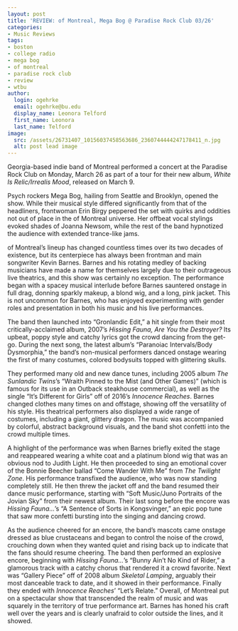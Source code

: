 ```yaml
---
layout: post
title: 'REVIEW: of Montreal, Mega Bog @ Paradise Rock Club 03/26'
categories:
- Music Reviews
tags:
- boston
- college radio
- mega bog
- of montreal
- paradise rock club
- review
- wtbu
author:
  login: ogehrke
  email: ogehrke@bu.edu
  display_name: Leonora Telford
  first_name: Leonora
  last_name: Telford
image:
  src: /assets/26731407_10156037458563686_2360744444247178411_n.jpg
  alt: post lead image
---
```

Georgia-based indie band of Montreal performed a concert at the Paradise Rock Club on Monday, March 26 as part of a tour for their new album, _White Is Relic/Irrealis Mood_, released on March 9.

Psych rockers Mega Bog, hailing from Seattle and Brooklyn, opened the show. While their musical style differed significantly from that of the headliners, frontwoman Erin Birgy peppered the set with quirks and oddities not out of place in the of Montreal universe. Her offbeat vocal stylings evoked shades of Joanna Newsom, while the rest of the band hypnotized the audience with extended trance-like jams.

of Montreal’s lineup has changed countless times over its two decades of existence, but its centerpiece has always been frontman and main songwriter Kevin Barnes. Barnes and his rotating medley of backing musicians have made a name for themselves largely due to their outrageous live theatrics, and this show was certainly no exception. The performance began with a spacey musical interlude before Barnes sauntered onstage in full drag, donning sparkly makeup, a blond wig, and a long, pink jacket. This is not uncommon for Barnes, who has enjoyed experimenting with gender roles and presentation in both his music and his live performances.

The band then launched into “Gronlandic Edit,” a hit single from their most critically-acclaimed album, 2007’s _Hissing Fauna, Are You the Destroyer?_ Its upbeat, poppy style and catchy lyrics got the crowd dancing from the get-go. During the next song, the latest album’s “Paranoiac Intervals/Body Dysmorphia,” the band’s non-musical performers danced onstage wearing the first of many costumes, colored bodysuits topped with glittering skulls.

They performed many old and new dance tunes, including 2005 album _The Sunlandic Twins_’s “Wraith Pinned to the Mist (and Other Games)” (which is famous for its use in an Outback steakhouse commercial), as well as the single “It’s Different for Girls” off of 2016’s _Innocence Reaches_. Barnes changed clothes many times on and offstage, showing off the versatility of his style. His theatrical performers also displayed a wide range of costumes, including a giant, glittery dragon. The music was accompanied by colorful, abstract background visuals, and the band shot confetti into the crowd multiple times.

A highlight of the performance was when Barnes briefly exited the stage and reappeared wearing a white coat and a platinum blond wig that was an obvious nod to Judith Light. He then proceeded to sing an emotional cover of the Bonnie Beecher ballad “Come Wander With Me” from _The Twilight Zone_. His performance transfixed the audience, who was now standing completely still. He then threw the jacket off and the band resumed their dance music performance, starting with “Soft Music/Juno Portraits of the Jovian Sky” from their newest album. Their last song before the encore was _Hissing Fauna…_’s “A Sentence of Sorts in Kongsvinger,” an epic pop tune that saw more confetti bursting into the singing and dancing crowd.

As the audience cheered for an encore, the band’s mascots came onstage dressed as blue crustaceans and began to control the noise of the crowd, crouching down when they wanted quiet and rising back up to indicate that the fans should resume cheering. The band then performed an explosive encore, beginning with _Hissing Fauna…_’s “Bunny Ain’t No Kind of Rider,” a glamorous track with a catchy chorus that rendered it a crowd favorite. Next was “Gallery Piece” off of 2008 album _Skeletal Lamping_, arguably their most danceable track to date, and it showed in their performance. Finally they ended with _Innocence Reaches_’ “Let’s Relate.” Overall, of Montreal put on a spectacular show that transcended the realm of music and was squarely in the territory of true performance art. Barnes has honed his craft well over the years and is clearly unafraid to color outside the lines, and it showed.